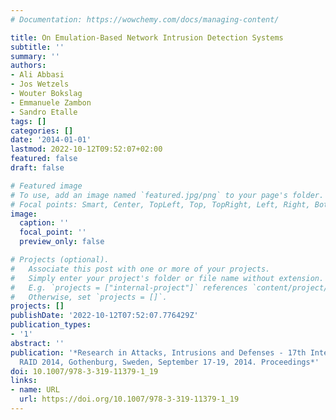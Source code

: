 ```yaml
---
# Documentation: https://wowchemy.com/docs/managing-content/

title: On Emulation-Based Network Intrusion Detection Systems
subtitle: ''
summary: ''
authors:
- Ali Abbasi
- Jos Wetzels
- Wouter Bokslag
- Emmanuele Zambon
- Sandro Etalle
tags: []
categories: []
date: '2014-01-01'
lastmod: 2022-10-12T09:52:07+02:00
featured: false
draft: false

# Featured image
# To use, add an image named `featured.jpg/png` to your page's folder.
# Focal points: Smart, Center, TopLeft, Top, TopRight, Left, Right, BottomLeft, Bottom, BottomRight.
image:
  caption: ''
  focal_point: ''
  preview_only: false

# Projects (optional).
#   Associate this post with one or more of your projects.
#   Simply enter your project's folder or file name without extension.
#   E.g. `projects = ["internal-project"]` references `content/project/deep-learning/index.md`.
#   Otherwise, set `projects = []`.
projects: []
publishDate: '2022-10-12T07:52:07.776429Z'
publication_types:
- '1'
abstract: ''
publication: '*Research in Attacks, Intrusions and Defenses - 17th International Symposium,
  RAID 2014, Gothenburg, Sweden, September 17-19, 2014. Proceedings*'
doi: 10.1007/978-3-319-11379-1_19
links:
- name: URL
  url: https://doi.org/10.1007/978-3-319-11379-1_19
---
```

